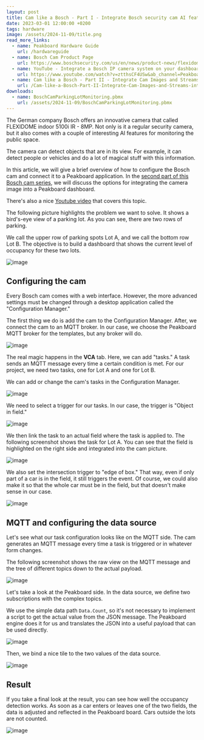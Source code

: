 ```yaml
---
layout: post
title: Cam like a Bosch - Part I - Integrate Bosch security cam AI features with Peakboard
date: 2023-03-01 12:00:00 +0200
tags: hardware
image: /assets/2024-11-09/title.png
read_more_links:
  - name: Peakboard Hardware Guide
    url: /hardwareguide
  - name: Bosch Cam Product Page
    url: https://www.boschsecurity.com/us/en/news/product-news/flexidome-5100i/
  - name: YouTube - Integrate a Bosch IP camera system on your dashboard
    url: https://www.youtube.com/watch?v=ztthsCF4USw&ab_channel=PeakboardEN
  - name: Cam like a Bosch - Part II - Integrate Cam Images and Streams into Peakboard Applications
    url: /Cam-like-a-Bosch-Part-II-Integrate-Cam-Images-and-Streams-into-Peakboard-Applications.html
downloads:
  - name: BoschCamParkingLotMonitoring.pbmx
    url: /assets/2024-11-09/BoschCamParkingLotMonitoring.pbmx
---
```

The German company Bosch offers an innovative camera that called FLEXIDOME indoor 5100i IR - 8MP. Not only is it a regular security camera, but it also comes with a couple of interesting AI features for monitoring the public space. 

The camera can detect objects that are in its view. For example, it can detect people or vehicles and do a lot of magical stuff with this information. 

In this article, we will give a brief overview of how to configure the Bosch cam and connect it to a Peakboard application. In the [second part of this Bosch cam series](/Cam-like-a-Bosch-Part-II-Inegrate-Cam-Images-and-Streams-into-Peakboard-Applications.html), we will discuss the options for integrating the camera image into a Peakboard dashboard.

There's also a nice [Youtube video](https://www.youtube.com/watch?v=ztthsCF4USw&ab_channel=PeakboardEN) that covers this topic.

The following picture highlights the problem we want to solve. It shows a bird's-eye view of a parking lot. As you can see, there are two rows of parking.

We call the upper row of parking spots Lot A, and we call the bottom row Lot B. The objective is to build a dashboard that shows the current level of occupancy for these two lots.

![image](/assets/2024-11-09/010.png)

## Configuring the cam

Every Bosch cam comes with a web interface. However, the more advanced settings must be changed through a desktop application called the "Configuration Manager."

The first thing we do is add the cam to the Configuration Manager. After, we connect the cam to an MQTT broker. In our case, we choose the Peakboard MQTT broker for the templates, but any broker will do.

![image](/assets/2024-11-09/020.png)

The real magic happens in the **VCA** tab. Here, we can add "tasks." A task sends an MQTT message every time a certain condition is met. For our project, we need two tasks, one for Lot A and one for Lot B.

We can add or change the cam's tasks in the Configuration Manager.

![image](/assets/2024-11-09/030.png)

We need to select a trigger for our tasks. In our case, the trigger is "Object in field."

![image](/assets/2024-11-09/040.png)

We then link the task to an actual field where the task is applied to. The following screenshot shows the task for Lot A. You can see that the field is highlighted on the right side and integrated into the cam picture.

![image](/assets/2024-11-09/050.png)

We also set the intersection trigger to "edge of box." That way, even if only part of a car is in the field, it still triggers the event. Of course, we could also make it so that the whole car must be in the field, but that doesn't make sense in our case.

![image](/assets/2024-11-09/060.png)

## MQTT and configuring the data source

Let's see what our task configuration looks like on the MQTT side.
The cam generates an MQTT message every time a task is triggered or in whatever form changes.

The following screenshot shows the raw view on the MQTT message and the tree of different topics down to the actual payload.

![image](/assets/2024-11-09/070.png)

Let's take a look at the Peakboard side. In the data source, we define two subscriptions with the complex topics.

We use the simple data path `Data.Count`, so it's not necessary to implement a script to get the actual value from the JSON message. The Peakboard engine does it for us and translates the JSON into a useful payload that can be used directly.

![image](/assets/2024-11-09/080.png)

Then, we bind a nice tile to the two values of the data source.

![image](/assets/2024-11-09/090.png)

## Result

If you take a final look at the result, you can see how well the occupancy detection works. As soon as a car enters or leaves one of the two fields, the data is adjusted and reflected in the Peakboard board. Cars outside the lots are not counted.

![image](/assets/2024-11-09/100.png)





